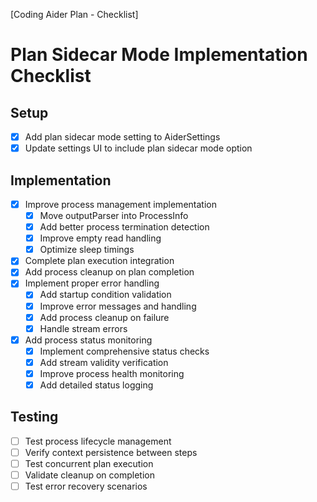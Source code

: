 [Coding Aider Plan - Checklist]

# Plan Sidecar Mode Implementation Checklist

## Setup
- [x] Add plan sidecar mode setting to AiderSettings
- [x] Update settings UI to include plan sidecar mode option

## Implementation
- [x] Improve process management implementation
  - [x] Move outputParser into ProcessInfo
  - [x] Add better process termination detection
  - [x] Improve empty read handling
  - [x] Optimize sleep timings
- [x] Complete plan execution integration
- [x] Add process cleanup on plan completion
- [x] Implement proper error handling
  - [x] Add startup condition validation
  - [x] Improve error messages and handling
  - [x] Add process cleanup on failure
  - [x] Handle stream errors
- [x] Add process status monitoring
  - [x] Implement comprehensive status checks
  - [x] Add stream validity verification
  - [x] Improve process health monitoring
  - [x] Add detailed status logging

## Testing
- [ ] Test process lifecycle management
- [ ] Verify context persistence between steps
- [ ] Test concurrent plan execution
- [ ] Validate cleanup on completion
- [ ] Test error recovery scenarios
